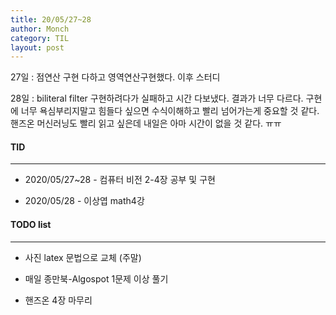 ```yaml
---
title: 20/05/27~28
author: Monch
category: TIL
layout: post
---
```


27일 : 점연산 구현 다하고 영역연산구현했다. 이후 스터디

28일 : biliteral filter 구현하려다가 실패하고 시간 다보냈다. 결과가 너무 다르다.
구현에 너무 욕심부리지말고 힘들다 싶으면 수식이해하고 빨리 넘어가는게 중요할 것 같다.
핸즈온 머신러닝도 빨리 읽고 싶은데 내일은 아마 시간이 없을 것 같다. ㅠㅠ



#### TID

---

- 2020/05/27~28 - 컴퓨터 비전 2-4장 공부 및 구현

- 2020/05/28 - 이상엽 math4강

  


#### TODO list

---

- 사진 latex 문법으로 교체 (주말)

- 매일 종만북-Algospot 1문제 이상 풀기

- 핸즈온 4장 마무리 

  


